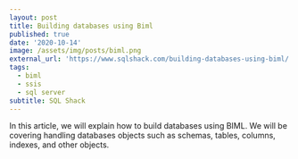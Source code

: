 ```yaml
---
layout: post
title: Building databases using Biml
published: true
date: '2020-10-14'
image: /assets/img/posts/biml.png
external_url: 'https://www.sqlshack.com/building-databases-using-biml/'
tags:
  - biml
  - ssis
  - sql server
subtitle: SQL Shack
---
```

In this article, we will explain how to build databases using BIML. We will be covering handling databases objects such as schemas, tables, columns, indexes, and other objects.
